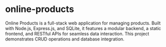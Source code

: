 # online-products
Online Products is a full-stack web application for managing products. Built with Node.js, Express.js, and SQLite, it features a modular backend, a static frontend, and RESTful APIs for seamless data interaction. This project demonstrates CRUD operations and database integration.
